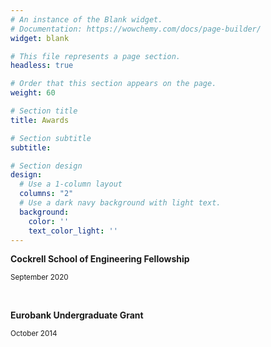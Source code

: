 ```yaml
---
# An instance of the Blank widget.
# Documentation: https://wowchemy.com/docs/page-builder/
widget: blank

# This file represents a page section.
headless: true

# Order that this section appears on the page.
weight: 60

# Section title
title: Awards

# Section subtitle
subtitle:

# Section design
design:
  # Use a 1-column layout
  columns: "2"
  # Use a dark navy background with light text.
  background:
    color: ''
    text_color_light: ''
---
```


**Cockrell School of Engineering Fellowship**

<sub>September 2020</sub>

<br/>

**Eurobank Undergraduate Grant**

<sub>October 2014</sub>

